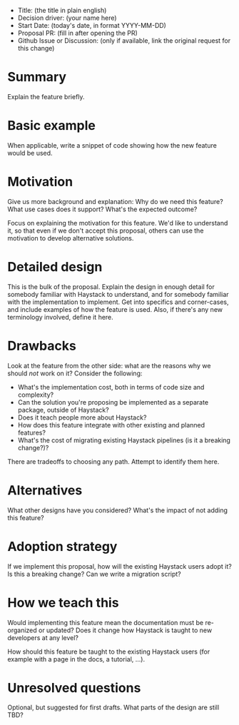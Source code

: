 - Title: (the title in plain english)
- Decision driver: (your name here)
- Start Date: (today's date, in format YYYY-MM-DD)
- Proposal PR: (fill in after opening the PR)
- Github Issue or Discussion: (only if available, link the original request for this change)

# Summary

Explain the feature briefly.

# Basic example

When applicable, write a snippet of code showing how the new feature would
be used.

# Motivation

Give us more background and explanation: Why do we need this feature? What use cases does it support? What's the expected
outcome?

Focus on explaining the motivation for this feature. We'd like to understand it, so that even if we don't accept this
proposal, others can use the motivation to develop alternative solutions.

# Detailed design

This is the bulk of the proposal. Explain the design in enough detail for somebody
familiar with Haystack to understand, and for somebody familiar with the
implementation to implement. Get into specifics and corner-cases,
and include examples of how the feature is used. Also, if there's any new terminology involved,
define it here.

# Drawbacks

Look at the feature from the other side: what are the reasons why we should _not_ work on it? Consider the following:

- What's the implementation cost, both in terms of code size and complexity?
- Can the solution you're proposing be implemented as a separate package, outside of Haystack?
- Does it teach people more about Haystack?
- How does this feature integrate with other existing and planned features?
- What's the cost of migrating existing Haystack pipelines (is it a breaking change?)?

There are tradeoffs to choosing any path. Attempt to identify them here.

# Alternatives

What other designs have you considered? What's the impact of not adding this feature?

# Adoption strategy

If we implement this proposal, how will the existing Haystack users adopt it? Is
this a breaking change? Can we write a migration script?

# How we teach this

Would implementing this feature mean the documentation must be re-organized
or updated? Does it change how Haystack is taught to new developers at any level?

How should this feature be taught to the existing Haystack users (for example with a page in the docs,
a tutorial, ...).

# Unresolved questions

Optional, but suggested for first drafts. What parts of the design are still
TBD?
